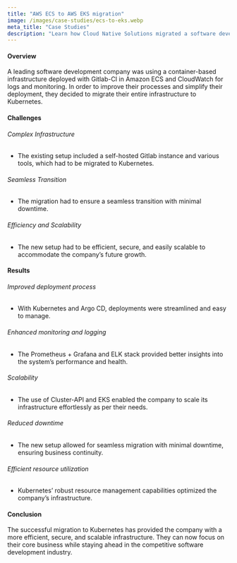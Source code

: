 ```yaml
---
title: "AWS ECS to AWS EKS migration"
image: /images/case-studies/ecs-to-eks.webp
meta_title: "Case Studies"
description: "Learn how Cloud Native Solutions migrated a software development company's container-based infrastructure from Amazon ECS to Kubernetes, enhancing deployment processes, monitoring, and scalability."
---
```


#### Overview
A leading software development company was using a container-based infrastructure deployed with Gitlab-CI in Amazon ECS and CloudWatch for logs and monitoring. In order to improve their processes and simplify their deployment, they decided to migrate their entire infrastructure to Kubernetes.

#### Challenges
###### Complex Infrastructure
- The existing setup included a self-hosted Gitlab instance and various tools, which had to be migrated to Kubernetes.
###### Seamless Transition
- The migration had to ensure a seamless transition with minimal downtime.
###### Efficiency and Scalability
- The new setup had to be efficient, secure, and easily scalable to accommodate the company’s future growth.

#### Results
###### Improved deployment process
- With Kubernetes and Argo CD, deployments were streamlined and easy to manage.
###### Enhanced monitoring and logging
- The Prometheus + Grafana and ELK stack provided better insights into the system’s performance and health.
###### Scalability
- The use of Cluster-API and EKS enabled the company to scale its infrastructure effortlessly as per their needs.
###### Reduced downtime
- The new setup allowed for seamless migration with minimal downtime, ensuring business continuity.
###### Efficient resource utilization
- Kubernetes’ robust resource management capabilities optimized the company’s infrastructure.

#### Conclusion
The successful migration to Kubernetes has provided the company with a more efficient, secure, and scalable infrastructure. They can now focus on their core business while staying ahead in the competitive software development industry.